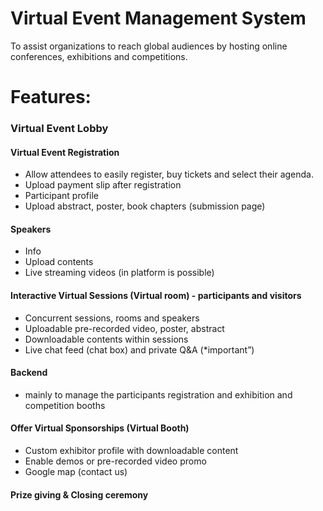 # Virtual Event Management System

To assist  organizations to reach global audiences by hosting online conferences, exhibitions and competitions.

# Features:

### Virtual Event Lobby

#### Virtual Event Registration
- Allow attendees to easily register, buy tickets and select their agenda.
- Upload payment slip after registration
- Participant profile
- Upload abstract, poster, book chapters (submission page)

#### Speakers
- Info
- Upload contents
- Live streaming videos (in platform is possible)

#### Interactive Virtual Sessions (Virtual room) - participants and visitors
- Concurrent sessions, rooms and speakers
- Uploadable pre-recorded video, poster, abstract
- Downloadable contents within sessions
- Live chat feed (chat box) and private Q&A (*important”)

#### Backend 
- mainly to manage the participants registration and exhibition and competition booths

#### Offer Virtual Sponsorships (Virtual Booth)
- Custom exhibitor profile with downloadable content
- Enable demos or  pre-recorded video promo
- Google map (contact us)

#### Prize giving & Closing ceremony
